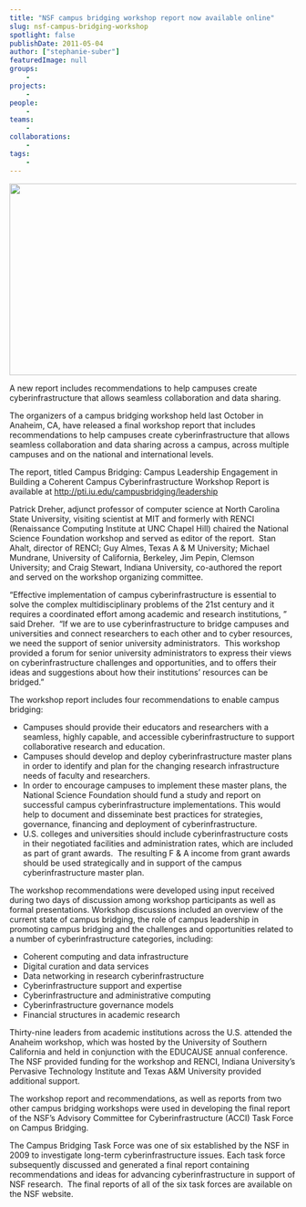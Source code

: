 ```yaml
---
title: "NSF campus bridging workshop report now available online"
slug: nsf-campus-bridging-workshop
spotlight: false
publishDate: 2011-05-04
author: ["stephanie-suber"]
featuredImage: null
groups:
    - 
projects:
    - 
people:
    - 
teams: 
    - 
collaborations:
    - 
tags:
    -
---
```


<a href="https://www.renci.org/wp-content/uploads/2011/05/cyberinfrastructure.jpg"><img class="alignnone size-full wp-image-7532" title="cyberinfrastructure" src="https://www.renci.org/wp-content/uploads/2011/05/cyberinfrastructure.jpg" alt="" width="630" height="336"></a>

A new report includes recommendations to help campuses create cyberinfrastructure that allows seamless collaboration and data sharing.

The organizers of a campus bridging workshop held last October in Anaheim, CA, have released a final workshop report that includes recommendations to help campuses create cyberinfrastructure that allows seamless collaboration and data sharing across a campus, across multiple campuses and on the national and international levels.<!--more-->

The report, titled Campus Bridging: Campus Leadership Engagement in Building a Coherent Campus Cyberinfrastructure Workshop Report is available at http://pti.iu.edu/campusbridging/leadership

Patrick Dreher, adjunct professor of computer science at North Carolina State University, visiting scientist at MIT and formerly with RENCI (Renaissance Computing Institute at UNC Chapel Hill) chaired the National Science Foundation workshop and served as editor of the report. &nbsp;Stan Ahalt, director of RENCI; Guy Almes, Texas A &amp; M University; Michael Mundrane, University of California, Berkeley, Jim Pepin, Clemson University; and Craig Stewart, Indiana University, co-authored the report and served on the workshop organizing committee.

“Effective implementation of campus cyberinfrastructure is essential to solve the complex multidisciplinary problems of the 21st century and it requires a coordinated effort among academic and research institutions, ” said Dreher.&nbsp; “If we are to use cyberinfrastructure to bridge campuses and universities and connect researchers to each other and to cyber resources, we need the support of senior university administrators.&nbsp; This workshop provided a forum for senior university administrators to express their views on cyberinfrastructure challenges and opportunities, and to offers their ideas and suggestions about how their institutions’ resources can be bridged.”

The workshop report includes four recommendations to enable campus bridging:
<ul>
 	<li>Campuses should provide their educators and researchers with a seamless, highly capable, and accessible cyberinfrastructure to support collaborative research and education.</li>
 	<li>Campuses should develop and deploy cyberinfrastructure master plans in order to identify and plan for the changing research infrastructure needs of faculty and researchers.</li>
 	<li>In order to encourage campuses to implement these master plans, the National Science Foundation should fund a study and report on successful campus cyberinfrastructure implementations. This would help to document and disseminate best practices for strategies, governance, financing and deployment of cyberinfrastructure.</li>
 	<li>U.S. colleges and universities should include cyberinfrastructure costs in their negotiated facilities and administration rates, which are included as part of grant awards. &nbsp;The resulting F &amp; A income from grant awards should be used strategically and in support of the campus cyberinfrastructure master plan.</li>
</ul>
The workshop recommendations were developed using input received during two days of discussion among workshop participants as well as formal presentations. Workshop discussions included an overview of the current state of campus bridging, the role of campus leadership in promoting campus bridging and the challenges and opportunities related to a number of cyberinfrastructure categories, including:
<ul>
 	<li>Coherent computing and data infrastructure</li>
 	<li>Digital curation and data services</li>
 	<li>Data networking in research cyberinfrastructure</li>
 	<li>Cyberinfrastructure support and expertise</li>
 	<li>Cyberinfrastructure and administrative computing</li>
 	<li>Cyberinfrastructure governance models</li>
 	<li>Financial structures in academic research</li>
</ul>
Thirty-nine leaders from academic institutions across the U.S. attended the Anaheim workshop, which was hosted by the University of Southern California and held in conjunction with the EDUCAUSE annual conference. The NSF provided funding for the workshop and RENCI, Indiana University’s Pervasive Technology Institute and Texas A&amp;M University provided additional support.

The workshop report and recommendations, as well as reports from two other campus bridging workshops were used in developing the final report of the NSF’s Advisory Committee for Cyberinfrastructure (ACCI) Task Force on Campus Bridging.

The Campus Bridging Task Force was one of six established by the NSF in 2009 to investigate long-term cyberinfrastructure issues. Each task force subsequently discussed and generated a final report containing recommendations and ideas for advancing cyberinfrastructure in support of NSF research. &nbsp;The final reports of all of the six task forces are available on the NSF website.

<!-- old tags

["Advisory Committee for Cyberinfrastructure (ACCI)","Campus Bridging","Campus Bridging Task Force","National Science Foundation (NSF)"]

-->
